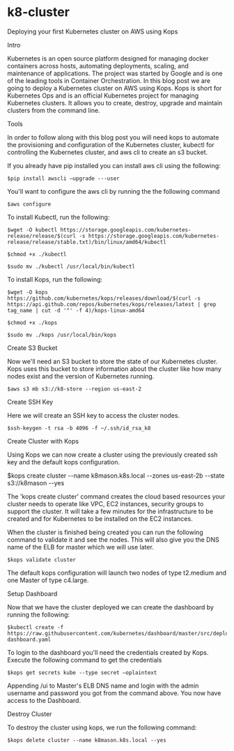 # k8-cluster

Deploying your first Kubernetes cluster on AWS using Kops 

Intro 

Kubernetes is an open source platform designed for managing docker containers across hosts, automating deployments, scaling, and maintenance of applications. The project was started by Google and is one of the leading tools in Container Orchestration. In this blog post we are going to deploy a Kubernetes cluster on AWS using Kops. Kops is short for Kubernetes Ops and is an official Kubernetes project for managing Kubernetes clusters. It allows you to create, destroy, upgrade and maintain clusters from the command line.  

Tools 

In order to follow along with this blog post you will need kops to automate the provisioning and configuration of the Kubernetes cluster, kubectl for controlling the Kubernetes cluster, and aws cli to create an s3 bucket. 

If you already have pip installed you can install aws cli using the following: 
```
$pip install awscli –upgrade ---user 
```
You'll want to configure the aws cli by running the the following command 
```
$aws configure 
```
To install Kubectl, run the following: 
```
$wget -O kubectl https://storage.googleapis.com/kubernetes-release/release/$(curl -s https://storage.googleapis.com/kubernetes-release/release/stable.txt)/bin/linux/amd64/kubectl 

$chmod +x ./kubectl 

$sudo mv ./kubectl /usr/local/bin/kubectl 
```
To install Kops, run the following: 
```
$wget -O kops https://github.com/kubernetes/kops/releases/download/$(curl -s https://api.github.com/repos/kubernetes/kops/releases/latest | grep tag_name | cut -d '"' -f 4)/kops-linux-amd64  

$chmod +x ./kops 

$sudo mv ./kops /usr/local/bin/kops 
```
Create S3 Bucket 

Now we'll need an S3 bucket to store the state of our Kubernetes cluster. Kops uses this bucket to store information about the cluster like how many nodes exist and the version of Kubernetes running. 
```
$aws s3 mb s3://k8-store --region us-east-2 
```
Create SSH Key 

Here we will create an SSH key to access the cluster nodes. 
```
$ssh-keygen -t rsa -b 4096 -f ~/.ssh/id_rsa_k8 
```
Create Cluster with Kops 

Using Kops we can now create a cluster using the previously created ssh key and the default kops configuration. 

$kops create cluster --name k8mason.k8s.local --zones us-east-2b --state s3://k8mason --yes 

The 'kops create cluster' command creates the cloud based resources your cluster needs to operate like VPC, EC2 instances, security groups to support the cluster. It will take a few minutes for the infrastructure to be created and for Kubernetes to be installed on the EC2 instances. 

When the cluster is finished being created you can run the following command to validate it and see the nodes. This will also give you the DNS name of the ELB for master which we will use later. 
```
$kops validate cluster 
```
The default kops configuration will launch two nodes of type t2.medium and one Master of type c4.large.  

Setup Dashboard 

Now that we have the cluster deployed we can create the dashboard by running the following: 
```
$kubectl create -f https://raw.githubusercontent.com/kubernetes/dashboard/master/src/deploy/recommended/kubernetes-dashboard.yaml 
```
To login to the dashboard you'll need the credentials created by Kops. Execute the following command to get the credentials 
```
$kops get secrets kube --type secret –oplaintext 
```
Appending /ui to Master's ELB DNS name and login with the admin username and password you got from the command above. You now have access to the Dashboard. 

Destroy Cluster 

To destroy the cluster using kops, we run the following command: 
```
$kops delete cluster --name k8mason.k8s.local --yes 
```
 

 

 

 

 

 

 

 

 
